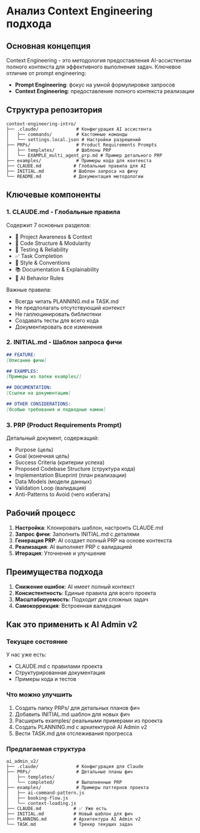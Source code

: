 # Анализ Context Engineering подхода

## Основная концепция

Context Engineering - это методология предоставления AI-ассистентам полного контекста для эффективного выполнения задач. Ключевое отличие от prompt engineering:

- **Prompt Engineering**: фокус на умной формулировке запросов
- **Context Engineering**: предоставление полного контекста реализации

## Структура репозитория

```
context-engineering-intro/
├── .claude/              # Конфигурация AI ассистента
│   ├── commands/         # Кастомные команды
│   └── settings.local.json # Настройки разрешений
├── PRPs/                 # Product Requirements Prompts
│   ├── templates/        # Шаблоны PRP
│   └── EXAMPLE_multi_agent_prp.md # Пример детального PRP
├── examples/             # Примеры кода для контекста
├── CLAUDE.md            # Глобальные правила для AI
├── INITIAL.md           # Шаблон запроса на фичу
└── README.md            # Документация методологии
```

## Ключевые компоненты

### 1. CLAUDE.md - Глобальные правила
Содержит 7 основных разделов:
- 🔄 Project Awareness & Context
- 🧱 Code Structure & Modularity
- 🧪 Testing & Reliability
- ✅ Task Completion
- 📎 Style & Conventions
- 📚 Documentation & Explainability
- 🧠 AI Behavior Rules

Важные правила:
- Всегда читать PLANNING.md и TASK.md
- Не предполагать отсутствующий контекст
- Не галлюцинировать библиотеки
- Создавать тесты для всего кода
- Документировать все изменения

### 2. INITIAL.md - Шаблон запроса фичи
```markdown
## FEATURE:
[Описание фичи]

## EXAMPLES:
[Примеры из папки examples/]

## DOCUMENTATION:
[Ссылки на документацию]

## OTHER CONSIDERATIONS:
[Особые требования и подводные камни]
```

### 3. PRP (Product Requirements Prompt)
Детальный документ, содержащий:
- Purpose (цель)
- Goal (конечная цель)
- Success Criteria (критерии успеха)
- Proposed Codebase Structure (структура кода)
- Implementation Blueprint (план реализации)
- Data Models (модели данных)
- Validation Loop (валидация)
- Anti-Patterns to Avoid (чего избегать)

## Рабочий процесс

1. **Настройка**: Клонировать шаблон, настроить CLAUDE.md
2. **Запрос фичи**: Заполнить INITIAL.md с деталями
3. **Генерация PRP**: AI создает полный PRP на основе контекста
4. **Реализация**: AI выполняет PRP с валидацией
5. **Итерация**: Уточнение и улучшение

## Преимущества подхода

1. **Снижение ошибок**: AI имеет полный контекст
2. **Консистентность**: Единые правила для всего проекта
3. **Масштабируемость**: Подходит для сложных задач
4. **Самокоррекция**: Встроенная валидация

## Как это применить к AI Admin v2

### Текущее состояние
У нас уже есть:
- CLAUDE.md с правилами проекта
- Структурированная документация
- Примеры кода и тестов

### Что можно улучшить
1. Создать папку PRPs/ для детальных планов фич
2. Добавить INITIAL.md шаблон для новых фич
3. Расширить examples/ реальными примерами из проекта
4. Создать PLANNING.md с архитектурой AI Admin v2
5. Вести TASK.md для отслеживания прогресса

### Предлагаемая структура
```
ai_admin_v2/
├── .claude/              # Конфигурация для Claude
├── PRPs/                 # Детальные планы фич
│   ├── templates/        
│   └── completed/        # Выполненные PRP
├── examples/             # Примеры паттернов проекта
│   ├── ai-command-pattern.js
│   ├── booking-flow.js
│   └── context-loading.js
├── CLAUDE.md            # ✅ Уже есть
├── INITIAL.md           # Новый шаблон для фич
├── PLANNING.md          # Архитектура AI Admin v2
└── TASK.md              # Трекер текущих задач
```